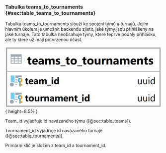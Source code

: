 
### Tabulka teams_to_tournaments {#sec:table_teams_to_tournaments}

Tabulka teams_to_tournaments slouží ke spojení týmů a turnajů.
Jejím hlavním úkolem je umožnit backendu zjistit, jaké týmy jsou přihlášeny na jaké turnaje.
Tato tabulka neobsahuje týmy, které teprve podaly přihlášku, ale ty které už mají potvrzenou účast.

![Tabulka teams_to_tournaments](../../../../pictures/databaze/tables/teams_to_tournaments.png){ height=8.5% }

Team_id vyjadřuje id navázaného týmu ([@sec:table_teams]).

Tournament_id vyjadřuje id navázaného turnaje ([@sec:table_tournaments]).

Primární klíč je složen z team_id a tournament_id.

